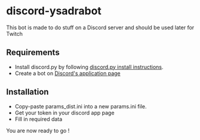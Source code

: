 # discord-ysadrabot

This bot is made to do stuff on a Discord server and should be used later for Twitch

## Requirements

* Install discord.py by following [discord.py install instructions](https://discordpy.readthedocs.io/en/latest/intro.html).
* Create a bot on [Discord's application page](https://discordapp.com/developers/applications)

## Installation

* Copy-paste params_dist.ini into a new params.ini file.
* Get your token in your discord app page
* Fill in required data

You are now ready to go !
